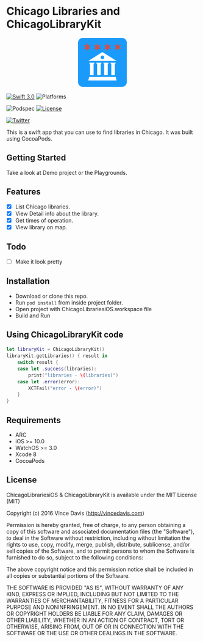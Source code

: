 # Chicago Libraries and ChicagoLibraryKit
<p align="center"><img src="Assets/logo.png" alt="Logo" width=128 height=128></p>

[![Swift 3.0](https://img.shields.io/badge/Swift-3.0-orange.svg?style=flat)](https://developer.apple.com/swift/)
![Platforms](https://img.shields.io/cocoapods/p/StepFlow.svg?style=flat)

![Podspec](https://img.shields.io/cocoapods/v/StepFlow.svg)
[![License](https://img.shields.io/cocoapods/l/StepFlow.svg)](https://github.com/Swiftification/StepFlow/master/LICENSE)

[![Twitter](https://img.shields.io/badge/twitter-@VinceDavis-blue.svg?style=flat)](http://twitter.com/Vincedavis)

This is a swift app that you can use to find libraries in Chicago. It was built using CocoaPods.

## Getting Started

Take a look at Demo project or the Playgrounds.

## Features

- [x] List Chicago libraries.
- [x] View Detail info about the library.
- [x] Get times of operation.
- [x] View library on map.

## Todo

- [ ] Make it look pretty

## Installation

* Download or clone this repo.
* Run `pod install` from inside project folder.
* Open project with ChicagoLibrariesiOS.workspace file
* Build and Run

## Using ChicagoLibraryKit code

```swift
let libraryKit = ChicagoLibraryKit()
libraryKit.getLibraries() { result in
    switch result {
    case let .success(libraries):
        print("libraries - \(libraries)")
    case let .error(error):
        XCTFail("error - \(error)")
    }
}
```

## Requirements

* ARC
* iOS >= 10.0
* WatchOS >= 3.0
* Xcode 8
* CocoaPods

## License

ChicagoLibrariesiOS & ChicagoLibraryKit is available under the MIT License (MIT)

Copyright (c) 2016 Vince Davis (http://vincedavis.com)

Permission is hereby granted, free of charge, to any person obtaining a copy
of this software and associated documentation files (the "Software"), to deal
in the Software without restriction, including without limitation the rights
to use, copy, modify, merge, publish, distribute, sublicense, and/or sell
copies of the Software, and to permit persons to whom the Software is
furnished to do so, subject to the following conditions:

The above copyright notice and this permission notice shall be included in
all copies or substantial portions of the Software.

THE SOFTWARE IS PROVIDED "AS IS", WITHOUT WARRANTY OF ANY KIND, EXPRESS OR
IMPLIED, INCLUDING BUT NOT LIMITED TO THE WARRANTIES OF MERCHANTABILITY,
FITNESS FOR A PARTICULAR PURPOSE AND NONINFRINGEMENT. IN NO EVENT SHALL THE
AUTHORS OR COPYRIGHT HOLDERS BE LIABLE FOR ANY CLAIM, DAMAGES OR OTHER
LIABILITY, WHETHER IN AN ACTION OF CONTRACT, TORT OR OTHERWISE, ARISING FROM,
OUT OF OR IN CONNECTION WITH THE SOFTWARE OR THE USE OR OTHER DEALINGS IN
THE SOFTWARE.
